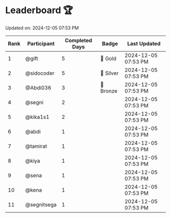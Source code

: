 # Leaderboard 🏆

Updated on: 2024-12-05 07:53 PM

| Rank | Participant       | Completed Days | Badge      | Last Updated         |
|------|-------------------|----------------|------------|----------------------|
| 1    | @gift             | 5              | 🏅 Gold     | 2024-12-05 07:53 PM |
| 2    | @sidocoder        | 5              | 🥈 Silver   | 2024-12-05 07:53 PM |
| 3    | @Abdi036          | 3              | 🥉 Bronze   | 2024-12-05 07:53 PM |
| 4    | @segni            | 2              |            | 2024-12-05 07:53 PM |
| 5    | @kika1s1          | 2              |            | 2024-12-05 07:53 PM |
| 6    | @abdi             | 1              |            | 2024-12-05 07:53 PM |
| 7    | @tamirat          | 1              |            | 2024-12-05 07:53 PM |
| 8    | @kiya             | 1              |            | 2024-12-05 07:53 PM |
| 9    | @sena             | 1              |            | 2024-12-05 07:53 PM |
| 10   | @kena             | 1              |            | 2024-12-05 07:53 PM |
| 11   | @segnitsega       | 1              |            | 2024-12-05 07:53 PM |
